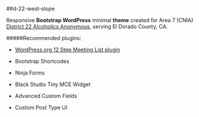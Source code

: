 ##d-22-west-slope

Responsive **Bootstrap WordPress** minimal **theme** created for 
Area 7 (CNIA) [District 22 Alcoholics Anonymous](http://westernsloped22.org/), serving 
El Dorado County, CA.

#####Recommended plugins:
 
* [WordPress.org 12 Step Meeting List plugin](https://wordpress.org/plugins/12-step-meeting-list/) 

* Bootstrap Shortcodes

* Ninja Forms

* Black Studio Tiny MCE Widget

* Advanced Custom Fields

* Custom Post Type UI

